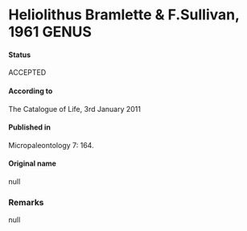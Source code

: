 Heliolithus Bramlette & F.Sullivan, 1961 GENUS
=======

#### Status
ACCEPTED

#### According to
The Catalogue of Life, 3rd January 2011

#### Published in
Micropaleontology 7: 164.

#### Original name
null

### Remarks
null